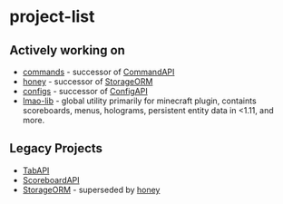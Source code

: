 # project-list
## Actively working on 
* [commands](https://github.com/devrawr/commands) - successor of [CommandAPI](https://github.com/NoSequel/CommandAPI)
* [honey](https://github.com/devrawr/commands) - successor of [StorageORM](https://github.com/NoSequel/StorageORM)
* [configs](https://github.com/devrawr/configs) - successor of [ConfigAPI](https://github.com/NoSequel/ConfigAPI)
* [lmao-lib](https://github.com/designlmao/lmao-lib) - global utility primarily for minecraft plugin, containts scoreboards, menus, holograms, persistent entity data in <1.11, and more.

## Legacy Projects
* [TabAPI](https://github.com/NoSequel/TabAPI)
* [ScoreboardAPI](https://github.com/NoSequel/ScoreboardAPI)
* [StorageORM](https://github.com/NoSequel/StorageORM) - superseded by [honey](https://github/devrawr.com/commands)
